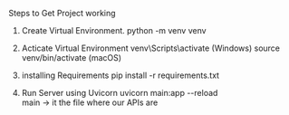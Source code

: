 Steps to Get Project working
1) Create Virtual Environment.
    python -m venv venv

2) Acticate Virtual Environment
    venv\Scripts\activate (Windows)
    source venv/bin/activate (macOS)

3) installing Requirements
    pip install -r requirements.txt

4) Run Server using Uvicorn
    uvicorn main:app --reload  
    main ->  it the file where our APIs are